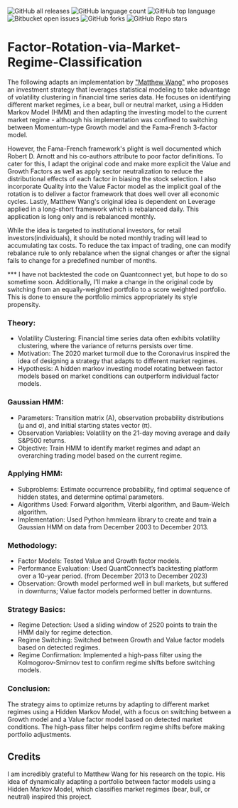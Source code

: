 ![GitHub all releases](https://img.shields.io/github/downloads/KobAmoah/Factor-Rotation-via-Market-Regime-Classification/total)
![GitHub language count](https://img.shields.io/github/languages/count/KobAmoah/Factor-Rotation-via-Market-Regime-Classification) 
![GitHub top language](https://img.shields.io/github/languages/top/KobAmoah/Factor-Rotation-via-Market-Regime-Classification?color=yellow) 
![Bitbucket open issues](https://img.shields.io/bitbucket/issues/KobAmoah/Factor-Rotation-via-Market-Regime-Classification)
![GitHub forks](https://img.shields.io/github/forks/KobAmoah/Factor-Rotation-via-Market-Regime-Classification?style=social)
![GitHub Repo stars](https://img.shields.io/github/stars/KobAmoah/Factor-Rotation-via-Market-Regime-Classification?style=social)

# Factor-Rotation-via-Market-Regime-Classification
The following adapts an implementation by ["Matthew Wang"](https://medium.com/@matthewwang_91639/algorithmic-factor-investing-with-market-regime-classification-6bc2f8c7168b) who proposes an investment strategy that leverages statistical modeling to take advantage of volatility clustering in financial time series data. He focuses on identifying different market regimes, i.e a bear, bull or neutral market, using a Hidden Markov Model (HMM) and then adapting the investing model to the current market regime - although his implementation was confined to switching between Momentum-type Growth model and the Fama-French 3-factor model.

However, the Fama-French framework's plight is well documented which Robert D. Arnott and his co-authors attribute to poor factor definitions. To cater for this, I adapt the original code and make more explicit the Value and Growth Factors as well as apply sector neutralization to reduce the distributional effects of each factor in biasing the stock selection. I also incorporate Quality into the Value Factor model as the implicit goal of the rotation is to deliver a factor framework that does well over all economic cycles. Lastly, Matthew Wang's original idea is dependent on Leverage applied in a long-short framework which is rebalanced daily. This application is long only and is rebalanced monthly.

While the idea is targeted to institutional investors, for retail investors(individuals), it should be noted monthly trading will lead to accumulating tax costs. To reduce the tax impact of trading, one can modify rebalance rule to only rebalance when the signal changes or after the signal fails to change for a predefined number of months.

*** I have not backtested the code on Quantconnect yet, but hope to do so sometime soon. Additionally, I'll make a change in the original code by switching from an equally-weighted portfolio to a score weighted portfolio. This is done to ensure the portfolio mimics appropriately its style propensity.

### Theory:
- Volatility Clustering: Financial time series data often exhibits volatility clustering, where the variance of returns persists over time.
- Motivation: The 2020 market turmoil due to the Coronavirus inspired the idea of designing a strategy that adapts to different market regimes.
- Hypothesis: A hidden markov investing model rotating between factor models based on market conditions can outperform individual factor models.

### Gaussian HMM:
- Parameters: Transition matrix (A), observation probability distributions (µ and σ), and initial starting states vector (π).
- Observation Variables: Volatility on the 21-day moving average and daily S&P500 returns.
- Objective: Train HMM to identify market regimes and adapt an overarching trading model based on the current regime.

### Applying HMM:
- Subproblems: Estimate occurrence probability, find optimal sequence of hidden states, and determine optimal parameters.
- Algorithms Used: Forward algorithm, Viterbi algorithm, and Baum-Welch algorithm.
- Implementation: Used Python hmmlearn library to create and train a Gaussian HMM on data from December 2003 to December 2013.

### Methodology:
- Factor Models: Tested Value and Growth factor models.
- Performance Evaluation: Used QuantConnect’s backtesting platform over a 10-year period. (from December 2013 to December 2023)
- Observation: Growth model performed well in bull markets, but suffered in downturns; Value factor models performed better in downturns.

### Strategy Basics:
- Regime Detection: Used a sliding window of 2520 points to train the HMM daily for regime detection.
- Regime Switching: Switched between Growth and Value factor models based on detected regimes.
- Regime Confirmation: Implemented a high-pass filter using the Kolmogorov-Smirnov test to confirm regime shifts before switching models.

### Conclusion:
The strategy aims to optimize returns by adapting to different market regimes using a Hidden Markov Model, with a focus on switching between a Growth model and a Value factor model based on detected market conditions. The high-pass filter helps confirm regime shifts before making portfolio adjustments.

## Credits
I am incredibly grateful to Matthew Wang for his research on the topic. His idea of dynamically adapting a portfolio between factor models using a Hidden Markov Model, which classifies market regimes (bear, bull, or neutral) inspired this project.
